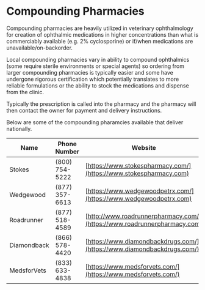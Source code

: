 # Compounding Pharmacies

Compounding pharmacies are heavily utilized in veterinary ophthalmology for creation of ophthalmic medications in higher concentrations than what is commerciably available (e.g. 2% cyclosporine) or if/when medications are unavailable/on-backorder. 

Local compounding pharmacies vary in ability to compound ophthalmics (some require sterile environments or special agents) so ordering from larger compounding pharmacies is typically easier and some have undergone rigorous certification which potentially translates to more reliable formulations or the ability to stock the medications and dispense from the clinic.

Typically the prescription is called into the pharmacy and the pharmacy will then contact the owner for payment and delivery instructions.

Below are some of the compounding pharamcies available that deliver nationally.

| Name       | Phone Number   | Website                            |
|------------|----------------|------------------------------------|
| Stokes     | (800) 754-5222 | [https://www.stokespharmacy.com/](https://www.stokespharmacy.com)   |
| Wedgewood  | (877) 357-6613 | [https://www.wedgewoodpetrx.com/](https://www.wedgewoodpetrx.com)   |
| Roadrunner | (877) 518-4589 | [http://www.roadrunnerpharmacy.com/](https://www.roadrunnerpharmacy.com) |
| Diamondback | (866) 578-4420 | [https://www.diamondbackdrugs.com/](https://www.diamondbackdrugs.com/) |
| MedsforVets | (833) 633-4838 | [https://www.medsforvets.com/](https://www.medsforvets.com/) |